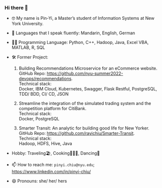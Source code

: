 ### Hi there 👋  
- 🤓 My name is Pin-Yi, a Master’s student of Information Systems at New York University.
- 💬 Languages that I speak fluently: Mandarin, English, German
- 👩‍💻 Programming Language: Python, C++, Hadoop, Java, Excel VBA, MATLAB, R, SQL
- 🛠 Former Project:
  1. Building Recommendations Microservice for an eCommerce website.  
  GitHub Repo: https://github.com/nyu-summer2022-devops/recommendations.  
  Technical stack:  
  Docker, IBM Cloud, Kubernetes, Swagger, Flask Restful, PostgreSQL, TDD/ BDD, CI/ CD, JSON
  
  2. Streamline the integration of the simulated trading system and the competition platform for CitiBank.   
  Technical stack:  
  Docker, PostgreSQL
  
  3. Smarter Transit: An analytic for building good life for New Yorker.  
  GitHub Repo: https://github.com/rayichiu/Smarter-Transit.  
  Technical stack:  
  Hadoop, HDFS, Hive, Java
  
- Hobby: Traveling🏖, Cooking🧑🏻‍🍳, Dancing💃
- 📫 How to reach me: `pinyi.chiu@nyu.edu`; https://www.linkedin.com/in/pinyi-chiu/
- 😄 Pronouns: she/ her/ hers

<!--
**rayichiu/rayichiu** is a ✨ _special_ ✨ repository because its `README.md` (this file) appears on your GitHub profile.

Here are some ideas to get you started:

- 🔭 I’m currently working on ...
- 🌱 I’m currently learning ...
- 👯 I’m looking to collaborate on ...
- 🤔 I’m looking for help with ...
- 📫 How to reach me: ...
- 😄 Pronouns: ...
- ⚡ Fun fact: ...
-->
